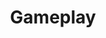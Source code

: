 ---
layout: post
title: Gameplay
img: images/placeholder2.png
back: GameEvents
tag: Creating a multiplayer game like Jackbox
---